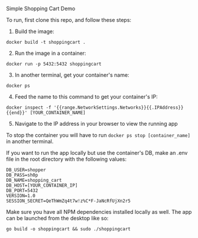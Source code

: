 Simple Shopping Cart Demo

To run, first clone this repo, and follow these steps:

1. Build the image:
```
docker build -t shoppingcart .
```
2. Run the image in a container:
```
docker run -p 5432:5432 shoppingcart
```
3. In another terminal, get your container's name:
```
docker ps
```
4. Feed the name to this command to get your container's IP:
```
docker inspect -f '{{range.NetworkSettings.Networks}}{{.IPAddress}}{{end}}' [YOUR_CONTAINER_NAME]
```
5. Navigate to the IP address in your browser to view the running app

To stop the container you will have to run ```docker ps stop [container_name]``` in another terminal.


If you want to run the app locally but use the container's DB, make an .env file in the root directory with the following values:
```
DB_USER=shopper
DB_PASS=sh0p
DB_NAME=shopping_cart
DB_HOST=[YOUR_CONTAINER_IP]
DB_PORT=5432
VERSION=1.0
SESSION_SECRET=QeThWmZq4t7w!z%C*F-JaNcRfUjXn2r5
```
Make sure you have all NPM dependencies installed locally as well.
The app can be launched from the desktop like so:
```
go build -o shoppingcart && sudo ./shoppingcart
```
